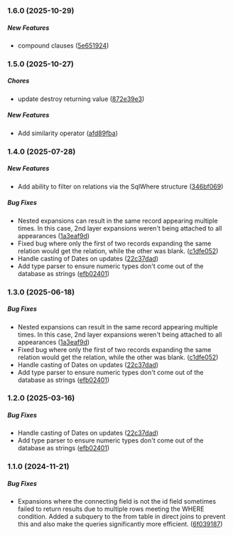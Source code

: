 ### 1.6.0 (2025-10-29)

##### New Features

*  compound clauses ([5e651924](https://github.com/cloudflare-extension/unconventional-pg-queries/commit/5e6519247919ce6fdbb4c41b2ab5ac122bcf7af0))

### 1.5.0 (2025-10-27)

##### Chores

*  update destroy returning value ([872e39e3](https://github.com/cloudflare-extension/unconventional-pg-queries/commit/872e39e391e592efff1009fbf8fde76abf00ced2))

##### New Features

*  Add similarity operator ([afd89fba](https://github.com/cloudflare-extension/unconventional-pg-queries/commit/afd89fbaaaffeac22a8dae3f1442002744ca60f8))

### 1.4.0 (2025-07-28)

##### New Features

*  Add ability to filter on relations via the SqlWhere structure ([346bf069](https://github.com/cloudflare-extension/unconventional-pg-queries/commit/346bf069ef34f39dc8212826f199f4af2e9f0b46))

##### Bug Fixes

*  Nested expansions can result in the same record appearing multiple times. In this case, 2nd layer expansions weren't being attached to all appearances ([1a3eaf9d](https://github.com/cloudflare-extension/unconventional-pg-queries/commit/1a3eaf9dccf1bd1e5a3e715f0fd1360cace072aa))
*  Fixed bug where only the first of two records expanding the same relation would get the relation, while the other was blank. ([c1dfe052](https://github.com/cloudflare-extension/unconventional-pg-queries/commit/c1dfe0528e6acb689b7eea2ae3c2aa8102ab9670))
*  Handle casting of Dates on updates ([22c37dad](https://github.com/cloudflare-extension/unconventional-pg-queries/commit/22c37dad2008ee4f44ab50fcdf8248e1df1d40a2))
*  Add type parser to ensure numeric types don't come out of the database as strings ([efb02401](https://github.com/cloudflare-extension/unconventional-pg-queries/commit/efb0240193aeabfd5d8db1c8247e7d23a637c509))

### 1.3.0 (2025-06-18)

##### Bug Fixes

*  Nested expansions can result in the same record appearing multiple times. In this case, 2nd layer expansions weren't being attached to all appearances ([1a3eaf9d](https://github.com/cloudflare-extension/unconventional-pg-queries/commit/1a3eaf9dccf1bd1e5a3e715f0fd1360cace072aa))
*  Fixed bug where only the first of two records expanding the same relation would get the relation, while the other was blank. ([c1dfe052](https://github.com/cloudflare-extension/unconventional-pg-queries/commit/c1dfe0528e6acb689b7eea2ae3c2aa8102ab9670))
*  Handle casting of Dates on updates ([22c37dad](https://github.com/cloudflare-extension/unconventional-pg-queries/commit/22c37dad2008ee4f44ab50fcdf8248e1df1d40a2))
*  Add type parser to ensure numeric types don't come out of the database as strings ([efb02401](https://github.com/cloudflare-extension/unconventional-pg-queries/commit/efb0240193aeabfd5d8db1c8247e7d23a637c509))

### 1.2.0 (2025-03-16)

##### Bug Fixes

*  Handle casting of Dates on updates ([22c37dad](https://github.com/cloudflare-extension/unconventional-pg-queries/commit/22c37dad2008ee4f44ab50fcdf8248e1df1d40a2))
*  Add type parser to ensure numeric types don't come out of the database as strings ([efb02401](https://github.com/cloudflare-extension/unconventional-pg-queries/commit/efb0240193aeabfd5d8db1c8247e7d23a637c509))

### 1.1.0 (2024-11-21)

##### Bug Fixes

*  Expansions where the connecting field is not the id field sometimes failed to return results due to multiple rows meeting the WHERE condition. Added a subquery to the from table in direct joins to prevent this and also make the queries significantly more efficient. ([6f039187](https://github.com/cloudflare-extension/unconventional-pg-queries/commit/6f03918785905e32ccfc9bd5646d4e338ffbbbdc))

